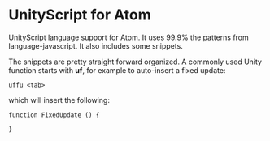 # UnityScript for Atom

UnityScript language support for Atom. It uses 99.9% the patterns from language-javascript. It also includes some snippets.

The snippets are pretty straight forward organized. A commonly used Unity function starts with **uf**, for example to auto-insert a fixed update:


````
uffu <tab>
````

which will insert the following:

````
function FixedUpdate () {

}
````
